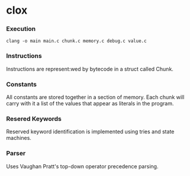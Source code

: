 # clox

### Execution
`clang -o main main.c chunk.c memory.c debug.c value.c`

### Instructions
Instructions are represent:wed by bytecode in a struct called Chunk.

### Constants
All constants are stored together in a section of memory. Each chunk will carry with it a list of the values that appear as literals in the program.

### Resered Keywords
Reserved keyword identification is implemented using tries and state machines.

### Parser
Uses Vaughan Pratt's top-down operator precedence parsing.
